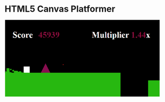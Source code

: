 # HTML5 Canvas Platformer

![Game screenshot](public/images/canvas_platformer_image.png?raw=true "Game screenshot")

